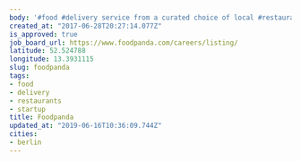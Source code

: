 ```yaml
---
body: '#food #delivery service from a curated choice of local #restaurants; #startup'
created_at: "2017-06-28T20:27:14.077Z"
is_approved: true
job_board_url: https://www.foodpanda.com/careers/listing/
latitude: 52.524788
longitude: 13.3931115
slug: foodpanda
tags:
- food
- delivery
- restaurants
- startup
title: Foodpanda
updated_at: "2019-06-16T10:36:09.744Z"
cities:
- berlin
---
```

